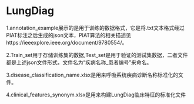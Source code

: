 # LungDiag
1.annotation_example展示的是用于训练的数据格式，它是将.txt文本格式经过PIAT标注之后生成的json文本，PIAT算法的相关描述见https://ieeexplore.ieee.org/document/9780554/。

2.Train_set用于存储训练集的数据,Test_set是用于验证的测试集数据，二者文件都是上述json文件形式，文件名为“疾病名称_患者编号”来命名。

3.disease_classification_name.xlsx是用来呼吸系统疾病诊断名称标准化的文件。

4.clinical_features_synonym.xlsx是用来构建LungDiag临床特征的标准化文件
